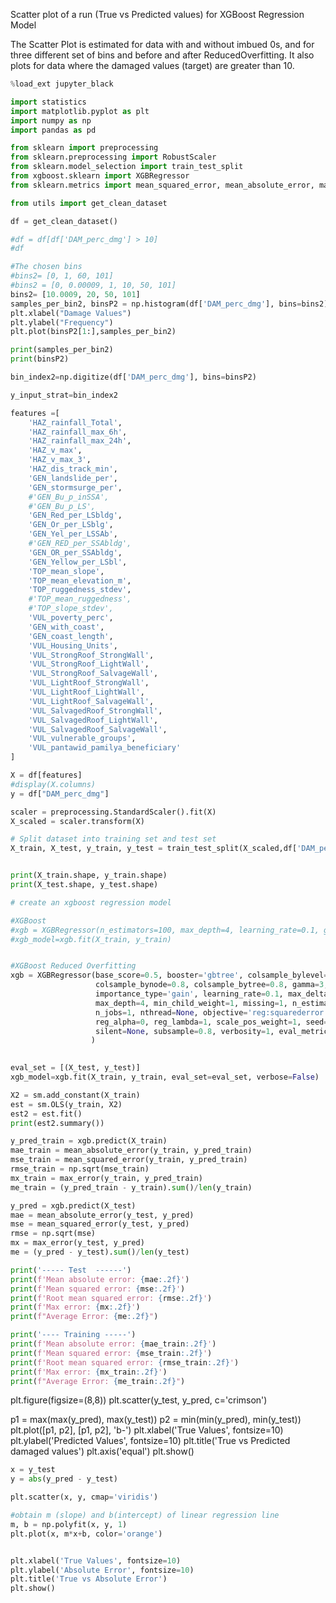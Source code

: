Scatter plot of a run (True vs Predicted values) for XGBoost Regression Model

The Scatter Plot is estimated for data with and without imbued 0s, and for three different set of bins and before and after ReducedOverfitting. It also plots for data where the damaged values (target) are greater than 10.

```python
%load_ext jupyter_black
```

```python
import statistics
import matplotlib.pyplot as plt
import numpy as np
import pandas as pd

from sklearn import preprocessing
from sklearn.preprocessing import RobustScaler
from sklearn.model_selection import train_test_split
from xgboost.sklearn import XGBRegressor
from sklearn.metrics import mean_squared_error, mean_absolute_error, max_error

from utils import get_clean_dataset
```
```python
df = get_clean_dataset()
```

```python
#df = df[df['DAM_perc_dmg'] > 10]
#df
```

```python
#The chosen bins
#bins2= [0, 1, 60, 101]
#bins2 = [0, 0.00009, 1, 10, 50, 101]
bins2= [10.0009, 20, 50, 101]
samples_per_bin2, binsP2 = np.histogram(df['DAM_perc_dmg'], bins=bins2)
plt.xlabel("Damage Values")
plt.ylabel("Frequency")
plt.plot(binsP2[1:],samples_per_bin2)
```

```python
print(samples_per_bin2)
print(binsP2)
```

```python
bin_index2=np.digitize(df['DAM_perc_dmg'], bins=binsP2)
```

```python
y_input_strat=bin_index2
```

```python
features =[
    'HAZ_rainfall_Total', 
    'HAZ_rainfall_max_6h',
    'HAZ_rainfall_max_24h',
    'HAZ_v_max',
    'HAZ_v_max_3',
    'HAZ_dis_track_min',
    'GEN_landslide_per',
    'GEN_stormsurge_per',
    #'GEN_Bu_p_inSSA', 
    #'GEN_Bu_p_LS', 
    'GEN_Red_per_LSbldg',
    'GEN_Or_per_LSblg', 
    'GEN_Yel_per_LSSAb', 
    #'GEN_RED_per_SSAbldg',
    'GEN_OR_per_SSAbldg',
    'GEN_Yellow_per_LSbl',
    'TOP_mean_slope',
    'TOP_mean_elevation_m', 
    'TOP_ruggedness_stdev', 
    #'TOP_mean_ruggedness',
    #'TOP_slope_stdev', 
    'VUL_poverty_perc',
    'GEN_with_coast',
    'GEN_coast_length', 
    'VUL_Housing_Units',
    'VUL_StrongRoof_StrongWall', 
    'VUL_StrongRoof_LightWall',
    'VUL_StrongRoof_SalvageWall', 
    'VUL_LightRoof_StrongWall',
    'VUL_LightRoof_LightWall', 
    'VUL_LightRoof_SalvageWall',
    'VUL_SalvagedRoof_StrongWall',
    'VUL_SalvagedRoof_LightWall',
    'VUL_SalvagedRoof_SalvageWall', 
    'VUL_vulnerable_groups',
    'VUL_pantawid_pamilya_beneficiary'
]

X = df[features]
#display(X.columns)
y = df["DAM_perc_dmg"]

scaler = preprocessing.StandardScaler().fit(X)
X_scaled = scaler.transform(X)

# Split dataset into training set and test set
X_train, X_test, y_train, y_test = train_test_split(X_scaled,df['DAM_perc_dmg'], stratify=y_input_strat, test_size=0.2) 


print(X_train.shape, y_train.shape)
print(X_test.shape, y_test.shape)

```

```python
# create an xgboost regression model

#XGBoost
#xgb = XGBRegressor(n_estimators=100, max_depth=4, learning_rate=0.1, gamma=1, reg_lambda=0.1, colsample_bytree=0.8)
#xgb_model=xgb.fit(X_train, y_train)


#XGBoost Reduced Overfitting
xgb = XGBRegressor(base_score=0.5, booster='gbtree', colsample_bylevel=0.8,
                   colsample_bynode=0.8, colsample_bytree=0.8, gamma=3, eta=0.01,
                   importance_type='gain', learning_rate=0.1, max_delta_step=0,
                   max_depth=4, min_child_weight=1, missing=1, n_estimators=100, early_stopping_rounds=10,
                   n_jobs=1, nthread=None, objective='reg:squarederror', random_state=0,
                   reg_alpha=0, reg_lambda=1, scale_pos_weight=1, seed=None,
                   silent=None, subsample=0.8, verbosity=1, eval_metric=["rmse", "logloss"]
                  )

    
eval_set = [(X_test, y_test)]
xgb_model=xgb.fit(X_train, y_train, eval_set=eval_set, verbose=False)

```

```python
X2 = sm.add_constant(X_train)
est = sm.OLS(y_train, X2)
est2 = est.fit()
print(est2.summary())
```

```python
y_pred_train = xgb.predict(X_train)
mae_train = mean_absolute_error(y_train, y_pred_train)
mse_train = mean_squared_error(y_train, y_pred_train)
rmse_train = np.sqrt(mse_train)
mx_train = max_error(y_train, y_pred_train)
me_train = (y_pred_train - y_train).sum()/len(y_train)

y_pred = xgb.predict(X_test)
mae = mean_absolute_error(y_test, y_pred)
mse = mean_squared_error(y_test, y_pred)
rmse = np.sqrt(mse)
mx = max_error(y_test, y_pred)
me = (y_pred - y_test).sum()/len(y_test)

print('----- Test  ------')
print(f'Mean absolute error: {mae:.2f}')
print(f'Mean squared error: {mse:.2f}')
print(f'Root mean squared error: {rmse:.2f}')
print(f'Max error: {mx:.2f}')
print(f"Average Error: {me:.2f}")

print('---- Training -----')
print(f'Mean absolute error: {mae_train:.2f}')
print(f'Mean squared error: {mse_train:.2f}')
print(f'Root mean squared error: {rmse_train:.2f}')
print(f'Max error: {mx_train:.2f}')
print(f"Average Error: {me_train:.2f}")
```

<!-- #region -->
plt.figure(figsize=(8,8))
plt.scatter(y_test, y_pred, c='crimson')


p1 = max(max(y_pred), max(y_test))
p2 = min(min(y_pred), min(y_test))
plt.plot([p1, p2], [p1, p2], 'b-')
plt.xlabel('True Values', fontsize=10)
plt.ylabel('Predicted Values', fontsize=10)
plt.title('True vs Predicted damaged values')
plt.axis('equal')
plt.show()
<!-- #endregion -->

```python
x = y_test
y = abs(y_pred - y_test)

plt.scatter(x, y, cmap='viridis')

#obtain m (slope) and b(intercept) of linear regression line
m, b = np.polyfit(x, y, 1)
plt.plot(x, m*x+b, color='orange')


plt.xlabel('True Values', fontsize=10)
plt.ylabel('Absolute Error', fontsize=10)
plt.title('True vs Absolute Error')
plt.show()
```

```python

```
